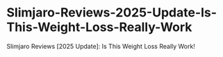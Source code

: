 # Slimjaro-Reviews-2025-Update-Is-This-Weight-Loss-Really-Work
Slimjaro Reviews [2025 Update]: Is This Weight Loss Really Work!
